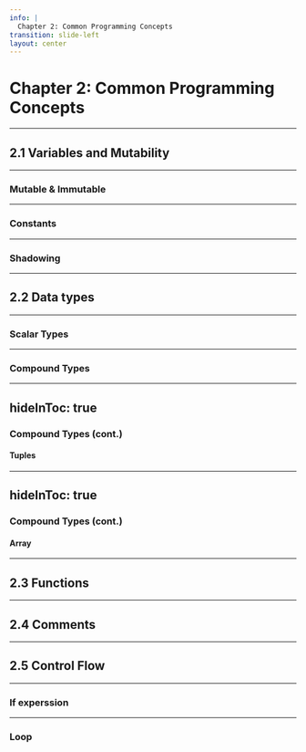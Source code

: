 ```yaml
---
info: |
  Chapter 2: Common Programming Concepts
transition: slide-left
layout: center
---
```


# Chapter 2: Common Programming Concepts

<Toc listClass="toc" minDepth="2" maxDepth="3" mode="onlyCurrentTree" columns="3" />

<!--
Here is another comment.
-->

---

## 2.1 Variables and Mutability

<Toc listClass="toc" minDepth="3" mode="onlyCurrentTree" />

---

### Mutable & Immutable

---

### Constants

---

### Shadowing 

---

## 2.2 Data types 

<Toc listClass="toc" minDepth="3" mode="onlyCurrentTree" />

---

### Scalar Types

---

### Compound Types

---
hideInToc: true
---

### Compound Types (cont.)
#### Tuples

---
hideInToc: true
---

### Compound Types (cont.)
#### Array

---

## 2.3 Functions

---

## 2.4 Comments

---

## 2.5 Control Flow

<Toc listClass="toc" minDepth="3" mode="onlyCurrentTree" />

---

### If experssion

---

### Loop
